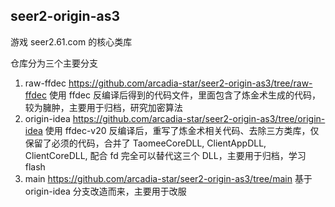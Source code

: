 ## seer2-origin-as3

游戏 seer2.61.com 的核心类库

仓库分为三个主要分支

1. raw-ffdec https://github.com/arcadia-star/seer2-origin-as3/tree/raw-ffdec
    使用 ffdec 反编译后得到的代码文件，里面包含了炼金术生成的代码，较为臃肿，主要用于归档，研究加密算法
2. origin-idea https://github.com/arcadia-star/seer2-origin-as3/tree/origin-idea
    使用 ffdec-v20 反编译后，重写了炼金术相关代码、去除三方类库，仅保留了必须的代码，合并了 TaomeeCoreDLL, ClientAppDLL, ClientCoreDLL, 配合 fd 完全可以替代这三个 DLL，主要用于归档，学习 flash
3. main https://github.com/arcadia-star/seer2-origin-as3/tree/main
    基于 origin-idea 分支改造而来，主要用于改服


